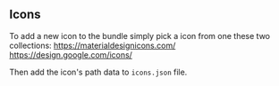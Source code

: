 ## Icons
To add a new icon to the bundle simply pick a icon from one these two collections:
https://materialdesignicons.com/
https://design.google.com/icons/

Then add the icon's path data to `icons.json` file.
